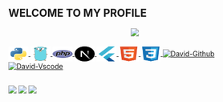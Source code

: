 
## WELCOME TO MY PROFILE


<div align="center">
  <a href="https://github.com/victoralmeida428">
  <img height="180em" src="https://github-readme-stats.vercel.app/api?username=victoralmeida428&show_icons=true&theme=dark&include_all_commits=true&count_private=true"/>
</div>
  
  
  <div style="display: inline_block"><br>
  <img align="center" alt="David-Python" height="30" width="40" src="https://raw.githubusercontent.com/devicons/devicon/master/icons/python/python-original.svg">
    <img align="center" alt="David-Python" height="30" width="40" src="https://raw.githubusercontent.com/devicons/devicon/master/icons/go/go-original.svg">
    <img align="center" alt="David-Python" height="30" width="40" src="https://raw.githubusercontent.com/devicons/devicon/master/icons/php/php-original.svg">
    <img align="center" alt="David-Python" height="30" width="40" src="https://raw.githubusercontent.com/devicons/devicon/master/icons/nextjs/nextjs-original.svg">
    <img align="center" alt="David-Python" height="30" width="40" src="https://raw.githubusercontent.com/devicons/devicon/master/icons/flutter/flutter-original.svg">
  <img align="center" alt="David-HTML" height="30" width="40" src="https://raw.githubusercontent.com/devicons/devicon/master/icons/html5/html5-original.svg">
  <img align="center" alt="David-CSS" height="30" width="40" src="https://raw.githubusercontent.com/devicons/devicon/master/icons/css3/css3-original.svg">
  <img align="center" alt="David-Github" height="30" width="40" src="https://cdn.jsdelivr.net/gh/devicons/devicon/icons/github/github-original.svg" />
  <img align="center" alt="David-Vscode" height="30" width="40" src="https://cdn.jsdelivr.net/gh/devicons/devicon/icons/vscode/vscode-original.svg" >
    
    
    
 ##

<div> 
  <a href="https://www.instagram.com/victor_gomes97/" target="_blank"><img src="https://img.shields.io/badge/-Instagram-%23E4405F?style=for-the-badge&logo=instagram&logoColor=white" target="_blank"></a>
  <a href = "mailto:victor.almeida@unigranrio.br"><img src="https://img.shields.io/badge/-Gmail-%23333?style=for-the-badge&logo=gmail&logoColor=white" target="_blank"></a>
  <a href="https://www.linkedin.com/in/victoralmeida97/" target="_blank"><img src="https://img.shields.io/badge/-LinkedIn-%230077B5?style=for-the-badge&logo=linkedin&logoColor=white" target="_blank"></a> 
  
</div>

